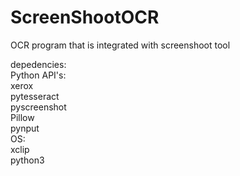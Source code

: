 # ScreenShootOCR
OCR program that is integrated with screenshoot tool

depedencies:\
  Python API's:\
    xerox\
    pytesseract\
    pyscreenshot\
    Pillow\
    pynput\
  OS:\
    xclip\
    python3
